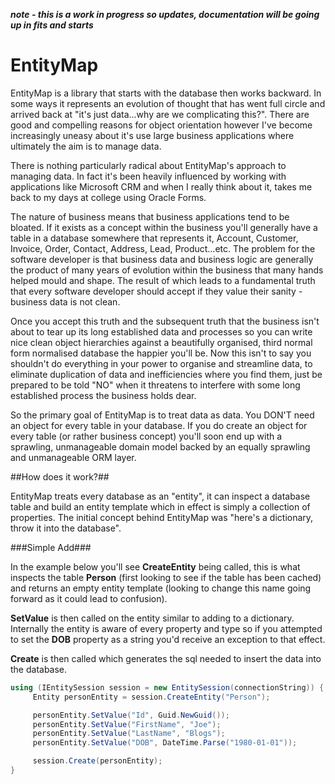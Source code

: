 ***note - this is a work in progress so updates, documentation will be going up in fits and starts***

# EntityMap

EntityMap is a library that starts with the database then works backward. In some ways it represents an evolution of thought that has went full circle and arrived back at "it's just data...why are we complicating this?". There are good and compelling reasons for object orientation however I've become increasingly uneasy about it's use large business applications where ultimately the aim is to manage data. 

There is nothing particularly radical about EntityMap's approach to managing data. In fact it's been heavily influenced by working with applications like Microsoft CRM and when I really think about it, takes me back to my days at college using Oracle Forms. 

The nature of business means that business applications tend to be bloated. If it exists as a concept within the business you'll generally have a table in a database somewhere that represents it, Account, Customer, Invoice, Order, Contact, Address, Lead, Product...etc. The problem for the software developer is that business data and business logic are generally the product of many years of evolution within the business that many hands helped mould and shape. The result of which leads to a fundamental truth that every software developer should accept if they value their sanity - business data is not clean.

Once you accept this truth and the subsequent truth that the business isn't about to tear up its long established data and processes so you can write nice clean object hierarchies against a beautifully organised, third normal form normalised database the happier you'll be. Now this isn't to say you shouldn't do everything in your power to organise and streamline data, to eliminate duplication of data and inefficiencies where you find them, just be prepared to be told "NO" when it threatens to interfere with some long established process the business holds dear.

So the primary goal of EntityMap is to treat data as data. You DON'T need an object for every table in your database. If you do create an object for every table (or rather business concept) you'll soon end up with a sprawling, unmanageable domain model backed by an equally sprawling and unmanageable ORM layer.

##How does it work?##

EntityMap treats every database as an "entity", it can inspect a database table and build an entity template which in effect is simply a collection of properties. The initial concept behind EntityMap was "here's a dictionary, throw it into the database".

###Simple Add###

In the example below you'll see __CreateEntity__ being called, this is what inspects the table __Person__ (first looking to see if the table has been cached) and returns an empty entity template (looking to change this name going forward as it could lead to confusion).

__SetValue__ is then called on the entity similar to adding to a dictionary. Internally the entity is aware of every property and type so if you attempted to set the __DOB__ property as a string you'd receive an exception to that effect.

__Create__ is then called which generates the sql needed to insert the data into the database.

```csharp
using (IEntitySession session = new EntitySession(connectionString)) {
     Entity personEntity = session.CreateEntity("Person");

     personEntity.SetValue("Id", Guid.NewGuid());
     personEntity.SetValue("FirstName", "Joe");
     personEntity.SetValue("LastName", "Blogs");
     personEntity.SetValue("DOB", DateTime.Parse("1980-01-01"));

     session.Create(personEntity);
}
```
